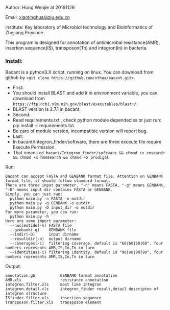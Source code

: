 Author:     Hong Wenjie at 20191126

Email:      xiaotinghua@zju.edu.cn

institute:  Key laboratory of Microbiol technology and Bioinformatics of Zhejiang Province

This program is designed for annotation of antimicrobal resistance(AMR), insertion sequence(IS), transposon(Tn) and integron(In) in bacteria.

### Install:
Bacant is a python3.X script, running on linux. You can download from github by `<git clone https://github.com/xthua/bacant.git>`.
* First:
* You should install BLAST and add it in environment variable, you can download from `https://ftp.ncbi.nlm.nih.gov/blast/executables/blast+/`.
* BLAST version is 2.7.1 in bacant.
* Second:
* Read requirements.txt , check python module dependecies or just run: pip install -r requirements.txt.
* Be care of module version, incompatible version will report bug.
* Last:
* In bacant/Integron_finder/software, there are three exceute file require Execute Permission.
* That means `cd bacant/Integron_finder/software && chmod +x cmsearch && chmod +x hmmsearch && chmod +x prodigal`


Run:

    Bacant can accept FASTA and GENBANK format file. Attention on GENBANK format file, it should follow standard format.
    There are three input parameter, "-n" means FASTA, "-g" means GENBANK, "-D" means input dir contains FASTA or GENBANK.
    Simply, you can just run:
      python main.py -n FASTA -o outdir
      python main.py -g GENBANK -o outdir
      python main.py -D input_dir -o outdir
    For more parameter, you can run:
      python main.py -h
    Here are some import parameter:
      --nucleotide(-n) FASTA file
      --genbank(-g)    GENBANK file
      --indir(-D)      input dirname
      --resultdir(-o)  output dirname
      --coverages(-c)  filtering coverage, default is "60|60|60|60", four numbers represents AMR,IS,In,Tn in turn
      --identities(-i) filtering identity, default is "90|90|90|90", four numbers represents AMR,IS,In,Tn in turn

      
Output:

    annotation.gb           GENBANK format annotation
    AMR.xls                 resistance annotation
    integron.filter.xls     most like integron
    integron.detail.xls     integron_finder result,detail descripton of integron structure
    ISfinder.filter.xls     insertion sequence
    transposon.filter.xls   transposon element
